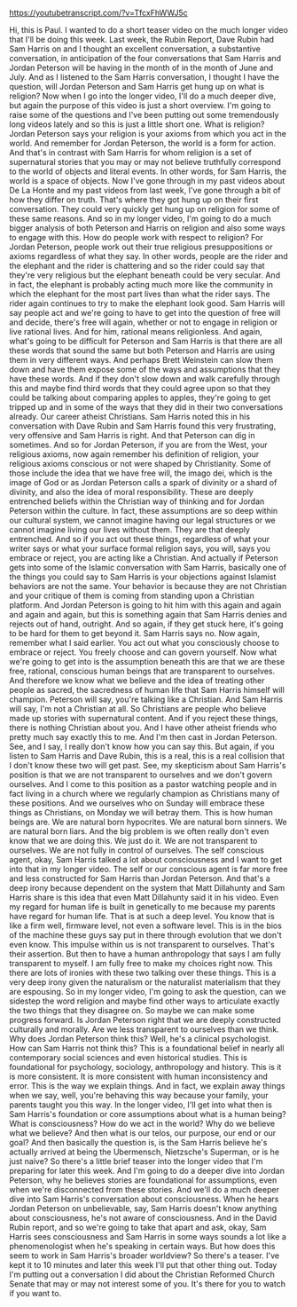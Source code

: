 https://youtubetranscript.com/?v=TfcxFhWWJ5c

 Hi, this is Paul. I wanted to do a short teaser video on the much longer video that I'll be doing this week. Last week, the Rubin Report, Dave Rubin had Sam Harris on and I thought an excellent conversation, a substantive conversation, in anticipation of the four conversations that Sam Harris and Jordan Peterson will be having in the month of in the month of June and July. And as I listened to the Sam Harris conversation, I thought I have the question, will Jordan Peterson and Sam Harris get hung up on what is religion? Now when I go into the longer video, I'll do a much deeper dive, but again the purpose of this video is just a short overview. I'm going to raise some of the questions and I've been putting out some tremendously long videos lately and so this is just a little short one. What is religion? Jordan Peterson says your religion is your axioms from which you act in the world. And remember for Jordan Peterson, the world is a form for action. And that's in contrast with Sam Harris for whom religion is a set of supernatural stories that you may or may not believe truthfully correspond to the world of objects and literal events. In other words, for Sam Harris, the world is a space of objects. Now I've gone through in my past videos about De La Honte and my past videos from last week, I've gone through a bit of how they differ on truth. That's where they got hung up on their first conversation. They could very quickly get hung up on religion for some of these same reasons. And so in my longer video, I'm going to do a much bigger analysis of both Peterson and Harris on religion and also some ways to engage with this. How do people work with respect to religion? For Jordan Peterson, people work out their true religious presuppositions or axioms regardless of what they say. In other words, people are the rider and the elephant and the rider is chattering and so the rider could say that they're very religious but the elephant beneath could be very secular. And in fact, the elephant is probably acting much more like the community in which the elephant for the most part lives than what the rider says. The rider again continues to try to make the elephant look good. Sam Harris will say people act and we're going to have to get into the question of free will and decide, there's free will again, whether or not to engage in religion or live rational lives. And for him, rational means religionless. And again, what's going to be difficult for Peterson and Sam Harris is that there are all these words that sound the same but both Peterson and Harris are using them in very different ways. And perhaps Brett Weinstein can slow them down and have them expose some of the ways and assumptions that they have these words. And if they don't slow down and walk carefully through this and maybe find third words that they could agree upon so that they could be talking about comparing apples to apples, they're going to get tripped up and in some of the ways that they did in their two conversations already. Our career atheist Christians. Sam Harris noted this in his conversation with Dave Rubin and Sam Harris found this very frustrating, very offensive and Sam Harris is right. And that Peterson can dig in sometimes. And so for Jordan Peterson, if you are from the West, your religious axioms, now again remember his definition of religion, your religious axioms conscious or not were shaped by Christianity. Some of those include the idea that we have free will, the imago dei, which is the image of God or as Jordan Peterson calls a spark of divinity or a shard of divinity, and also the idea of moral responsibility. These are deeply entrenched beliefs within the Christian way of thinking and for Jordan Peterson within the culture. In fact, these assumptions are so deep within our cultural system, we cannot imagine having our legal structures or we cannot imagine living our lives without them. They are that deeply entrenched. And so if you act out these things, regardless of what your writer says or what your surface formal religion says, you will, says you embrace or reject, you are acting like a Christian. And actually if Peterson gets into some of the Islamic conversation with Sam Harris, basically one of the things you could say to Sam Harris is your objections against Islamist behaviors are not the same. Your behavior is because they are not Christian and your critique of them is coming from standing upon a Christian platform. And Jordan Peterson is going to hit him with this again and again and again and again, but this is something again that Sam Harris denies and rejects out of hand, outright. And so again, if they get stuck here, it's going to be hard for them to get beyond it. Sam Harris says no. Now again, remember what I said earlier. You act out what you consciously choose to embrace or reject. You freely choose and can govern yourself. Now what we're going to get into is the assumption beneath this are that we are these free, rational, conscious human beings that are transparent to ourselves. And therefore we know what we believe and the idea of treating other people as sacred, the sacredness of human life that Sam Harris himself will champion. Peterson will say, you're talking like a Christian. And Sam Harris will say, I'm not a Christian at all. So Christians are people who believe made up stories with supernatural content. And if you reject these things, there is nothing Christian about you. And I have other atheist friends who pretty much say exactly this to me. And I'm then cast in Jordan Peterson. See, and I say, I really don't know how you can say this. But again, if you listen to Sam Harris and Dave Rubin, this is a real, this is a real collision that I don't know these two will get past. See, my skepticism about Sam Harris's position is that we are not transparent to ourselves and we don't govern ourselves. And I come to this position as a pastor watching people and in fact living in a church where we regularly champion as Christians many of these positions. And we ourselves who on Sunday will embrace these things as Christians, on Monday we will betray them. This is how human beings are. We are natural born hypocrites. We are natural born sinners. We are natural born liars. And the big problem is we often really don't even know that we are doing this. We just do it. We are not transparent to ourselves. We are not fully in control of ourselves. The self conscious agent, okay, Sam Harris talked a lot about consciousness and I want to get into that in my longer video. The self or our conscious agent is far more free and less constructed for Sam Harris than Jordan Peterson. And that's a deep irony because dependent on the system that Matt Dillahunty and Sam Harris share is this idea that even Matt Dillahunty said it in his video. Even my regard for human life is built in genetically to me because my parents have regard for human life. That is at such a deep level. You know that is like a firm well, firmware level, not even a software level. This is in the bios of the machine these guys say put in there through evolution that we don't even know. This impulse within us is not transparent to ourselves. That's their assertion. But then to have a human anthropology that says I am fully transparent to myself. I am fully free to make my choices right now. This there are lots of ironies with these two talking over these things. This is a very deep irony given the naturalism or the naturalist materialism that they are espousing. So in my longer video, I'm going to ask the question, can we sidestep the word religion and maybe find other ways to articulate exactly the two things that they disagree on. So maybe we can make some progress forward. Is Jordan Peterson right that we are deeply constructed culturally and morally. Are we less transparent to ourselves than we think. Why does Jordan Peterson think this? Well, he's a clinical psychologist. How can Sam Harris not think this? This is a foundational belief in nearly all contemporary social sciences and even historical studies. This is foundational for psychology, sociology, anthropology and history. This is it is more consistent. It is more consistent with human inconsistency and error. This is the way we explain things. And in fact, we explain away things when we say, well, you're behaving this way because your family, your parents taught you this way. In the longer video, I'll get into what then is Sam Harris's foundation or core assumptions about what is a human being? What is consciousness? How do we act in the world? Why do we believe what we believe? And then what is our telos, our purpose, our end or our goal? And then basically the question is, is the Sam Harris believe he's actually arrived at being the Ubermensch, Nietzsche's Superman, or is he just naive? So there's a little brief teaser into the longer video that I'm preparing for later this week. And I'm going to do a deeper dive into Jordan Peterson, why he believes stories are foundational for assumptions, even when we're disconnected from these stories. And we'll do a much deeper dive into Sam Harris's conversation about consciousness. When he hears Jordan Peterson on unbelievable, say, Sam Harris doesn't know anything about consciousness, he's not aware of consciousness. And in the David Rubin report, and so we're going to take that apart and ask, okay, Sam Harris sees consciousness and Sam Harris in some ways sounds a lot like a phenomenologist when he's speaking in certain ways. But how does this seem to work in Sam Harris's broader worldview? So there's a teaser. I've kept it to 10 minutes and later this week I'll put that other thing out. Today I'm putting out a conversation I did about the Christian Reformed Church Senate that may or may not interest some of you. It's there for you to watch if you want to.